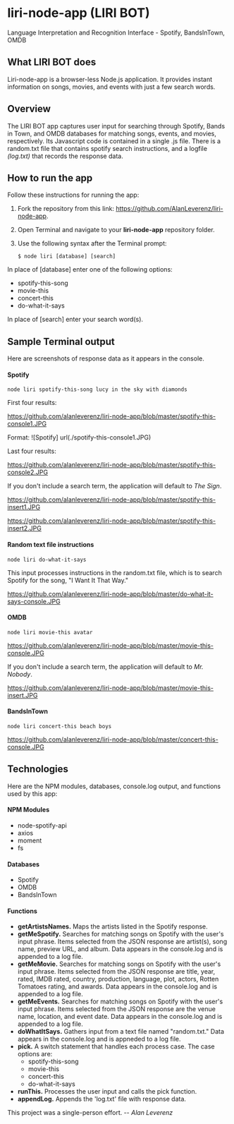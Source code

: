 # liri-node-app (LIRI BOT)
Language Interpretation and Recognition Interface - Spotify, BandsInTown, OMDB

## What LIRI BOT does
Liri-node-app is a browser-less Node.js application. It provides instant information on songs, movies, and events with just a few search words.

## Overview
The LIRI BOT app captures user input for searching through Spotify, Bands in Town, and OMDB databases for matching songs, events, and movies, respectively. Its Javascript code is contained in a single .js file. There is a random.txt file that contains spotify search instructions, and a logfile *(log.txt)* that records the response data. 

## How to run the app
Follow these instructions for running the app:
1. Fork the repository from this link: https://github.com/AlanLeverenz/liri-node-app.
1. Open Terminal and navigate to your __liri-node-app__ repository folder.
1. Use the following syntax after the Terminal prompt:

    `$ node liri [database] [search]`

In place of [database] enter one of the following options:
* spotify-this-song
* movie-this
* concert-this
* do-what-it-says

In place of [search] enter your search word(s).

## Sample Terminal output
Here are screenshots of response data as it appears in the console.

#### Spotify

`node liri spotify-this-song lucy in the sky with diamonds`

First four results:

https://github.com/alanleverenz/liri-node-app/blob/master/spotify-this-console1.JPG

Format: ![Spotify] url(./spotify-this-console1.JPG)

Last four results:

https://github.com/alanleverenz/liri-node-app/blob/master/spotify-this-console2.JPG

If you don't include a search term, the application will default to *The Sign*.

https://github.com/alanleverenz/liri-node-app/blob/master/spotify-this-insert1.JPG

https://github.com/alanleverenz/liri-node-app/blob/master/spotify-this-insert2.JPG

#### Random text file instructions

`node liri do-what-it-says`

This input processes instructions in the random.txt file, which is to search Spotify for the song, "I Want It That Way."

https://github.com/alanleverenz/liri-node-app/blob/master/do-what-it-says-console.JPG

#### OMDB

`node liri movie-this avatar`

https://github.com/alanleverenz/liri-node-app/blob/master/movie-this-console.JPG

If you don't include a search term, the application will default to *Mr. Nobody*.

https://github.com/alanleverenz/liri-node-app/blob/master/movie-this-insert.JPG

#### BandsInTown

`node liri concert-this beach boys`

https://github.com/alanleverenz/liri-node-app/blob/master/concert-this-console.JPG


## Technologies
Here are the NPM modules, databases, console.log output, and functions used by this app:

#### NPM Modules
* node-spotify-api
* axios
* moment
* fs

#### Databases
* Spotify
* OMDB
* BandsInTown

#### Functions
* __getArtistsNames.__ Maps the artists listed in the Spotify response.
* __getMeSpotify.__ Searches for matching songs on Spotify with the user's input phrase. Items selected from the JSON response are artist(s), song name, preview URL, and album. Data appears in the console.log and is appended to a log file.
* __getMeMovie.__ Searches for matching songs on Spotify with the user's input phrase. Items selected from the JSON response are title, year, rated, IMDB rated, country, production, language, plot, actors, Rotten Tomatoes rating, and awards. Data appears in the console.log and is appended to a log file.
* __getMeEvents.__ Searches for matching songs on Spotify with the user's input phrase. Items selected from the JSON response are the venue name, location, and event date. Data appears in the console.log and is appended to a log file.
* __doWhatItSays.__ Gathers input from a text file named "random.txt." Data appears in the console.log and is appneded to a log file.
* __pick.__ A switch statement that handles each process case. The case options are: 
    * spotify-this-song
    * movie-this
    * concert-this
    * do-what-it-says
* __runThis.__ Processes the user input and calls the pick function.
* __appendLog.__ Appends the 'log.txt' file with response data.

This project was a single-person effort. -- *Alan Leverenz*

